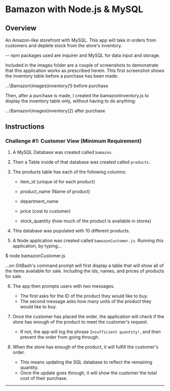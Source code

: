 # Bamazon with Node.js & MySQL

## Overview

An Amazon-like storefront with MySQL. This app will take in orders from customers and deplete stock from the store's inventory. 

-- npm packages used are inquirer and MySQL for data input and storage.

Included in the images folder are a couple of screenshots to demonstrate that this application works as prescribed herein. This first screenshot shows the inventory table before a purchase has been made:

...\Bamazon\images\inventory(1) before purchase

Then, after a purchase is made, I created the bamazonInventory.js to display the inventory table only, without having to do anything:

...\Bamazon\images\inventory(2) after purchase

## Instructions

### Challenge #1: Customer View (Minimum Requirement)

1. A MySQL Database was created called `bamazon`.

2. Then a Table inside of that database was created called `products`.

3. The products table has each of the following columns:

   * item_id (unique id for each product)

   * product_name (Name of product)

   * department_name

   * price (cost to customer)

   * stock_quantity (how much of the product is available in stores)

4. This database was populated with 10 different products.

5. A Node application was created called `bamazonCustomer.js`. Running this application, by typing...

$ node bamazonCustomer.js

...on GitBash's command prompt will first display a table that will show all of the items available for sale. Including the ids, names, and prices of products for sale.

6. The app then prompts users with two messages.

   * The first asks for the ID of the product they would like to buy.
   * The second message asks how many units of the product they would like to buy.

7. Once the customer has placed the order, the application will check if the store has enough of the product to meet the customer's request.

   * If not, the app will log the phrase `Insufficient quantity!`, and then prevent the order from going through.

8. When the store has enough of the product, it will fulfill the customer's order.
   * This means updating the SQL database to reflect the remaining quantity.
   * Once the update goes through, it will show the customer the total cost of their purchase.

- - -
